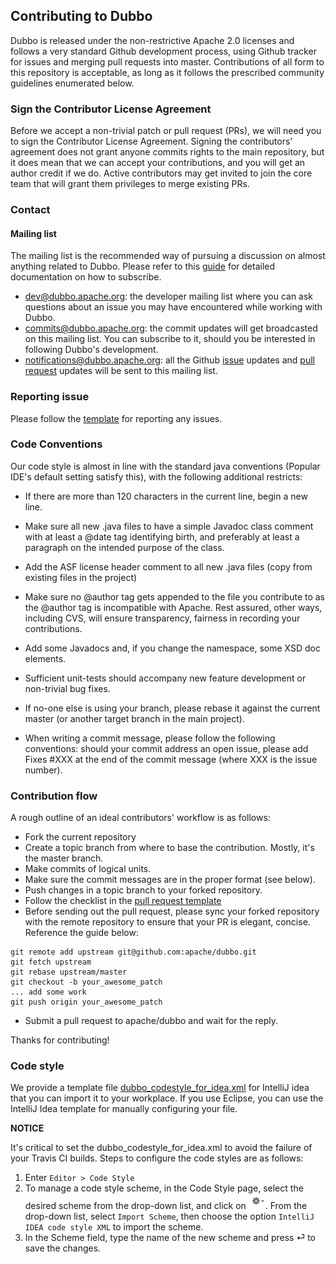 
## Contributing to Dubbo
Dubbo is released under the non-restrictive Apache 2.0 licenses and follows a very standard Github development process, using Github tracker for issues and merging pull requests into master. Contributions of all form to this repository is acceptable, as long as it follows the prescribed community guidelines enumerated below.

### Sign the Contributor License Agreement
Before we accept a non-trivial patch or pull request (PRs), we will need you to sign the Contributor License Agreement. Signing the contributors' agreement does not grant anyone commits rights to the main repository, but it does mean that we can accept your contributions, and you will get an author credit if we do. Active contributors may get invited to join the core team that will grant them privileges to merge existing PRs. 

### Contact

#### Mailing list

The mailing list is the recommended way of pursuing a discussion on almost anything related to Dubbo. Please refer to this [guide](https://github.com/apache/dubbo/wiki/Mailing-list-subscription-guide) for detailed documentation on how to subscribe.

- [dev@dubbo.apache.org](mailto:dev-subscribe@dubbo.apache.org): the developer mailing list where you can ask questions about an issue you may have encountered while working with Dubbo. 
- [commits@dubbo.apache.org](mailto:commits-subscribe@dubbo.apache.org): the commit updates will get broadcasted on this mailing list. You can subscribe to it, should you be interested in following Dubbo's development.
- [notifications@dubbo.apache.org](mailto:notifications-subscribe@dubbo.apache.org): all the Github [issue](https://github.com/apache/dubbo/issues) updates and [pull request](https://github.com/apache/dubbo/pulls) updates will be sent to this mailing list.

### Reporting issue

Please follow the [template](https://github.com/apache/dubbo/issues/new?template=dubbo-issue-report-template.md) for reporting any issues.

### Code Conventions
Our code style is almost in line with the standard java conventions (Popular IDE's default setting satisfy this), with the following additional restricts:  
* If there are more than 120 characters in the current line, begin a new line.

* Make sure all new .java files to have a simple Javadoc class comment with at least a @date tag identifying birth, and preferably at least a paragraph on the intended purpose of the class.

* Add the ASF license header comment to all new .java files (copy from existing files in the project)

* Make sure no @author tag gets appended to the file you contribute to as the @author tag is incompatible with Apache. Rest assured, other ways, including CVS, will ensure transparency, fairness in recording your contributions. 

* Add some Javadocs and, if you change the namespace, some XSD doc elements.

* Sufficient unit-tests should accompany new feature development or non-trivial bug fixes. 

* If no-one else is using your branch, please rebase it against the current master (or another target branch in the main project).

* When writing a commit message, please follow the following conventions: should your commit address an open issue, please add Fixes #XXX at the end of the commit message (where XXX is the issue number).

### Contribution flow

A rough outline of an ideal contributors' workflow is as follows:

* Fork the current repository
* Create a topic branch from where to base the contribution. Mostly, it's the master branch.
* Make commits of logical units.
* Make sure the commit messages are in the proper format (see below).
* Push changes in a topic branch to your forked repository.
* Follow the checklist in the [pull request template](https://github.com/apache/dubbo/blob/master/PULL_REQUEST_TEMPLATE.md)
* Before sending out the pull request, please sync your forked repository with the remote repository to ensure that your PR is elegant, concise. Reference the guide below:
```
git remote add upstream git@github.com:apache/dubbo.git
git fetch upstream
git rebase upstream/master
git checkout -b your_awesome_patch
... add some work
git push origin your_awesome_patch
```
* Submit a pull request to apache/dubbo and wait for the reply.

Thanks for contributing!

### Code style

We provide a template file [dubbo_codestyle_for_idea.xml](https://github.com/apache/dubbo/tree/master/codestyle/dubbo_codestyle_for_idea.xml) for IntelliJ idea that you can import it to your workplace. 
If you use Eclipse, you can use the IntelliJ Idea template for manually configuring your file.

**NOTICE**

It's critical to set the dubbo_codestyle_for_idea.xml to avoid the failure of your Travis CI builds. Steps to configure the code styles are as follows:

1. Enter `Editor > Code Style`
2. To manage a code style scheme, in the Code Style page, select the desired scheme from the drop-down list, and click on ![manage profiles](codestyle/manage_profiles.png).
From the drop-down list, select `Import Scheme`, then choose the option `IntelliJ IDEA code style XML` to import the scheme. 
3. In the Scheme field, type the name of the new scheme and press ⏎ to save the changes.

